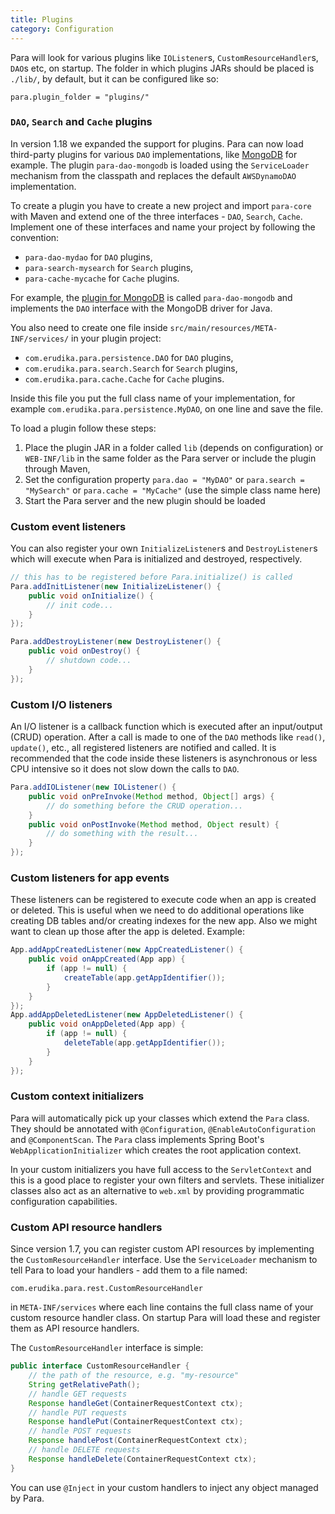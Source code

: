 ```yaml
---
title: Plugins
category: Configuration
---
```


Para will look for various plugins like `IOListener`s, `CustomResourceHandler`s, `DAO`s etc, on startup.
The folder in which plugins JARs should be placed is `./lib/`, by default, but it can be configured like so:
```
para.plugin_folder = "plugins/"
```

### `DAO`, `Search` and `Cache` plugins

In version 1.18 we expanded the support for plugins. Para can now load third-party plugins for various `DAO`
implementations, like [MongoDB](https://github.com/Erudika/para-dao-mongodb) for example. The plugin `para-dao-mongodb`
is loaded using the `ServiceLoader` mechanism from the classpath and replaces the default `AWSDynamoDAO` implementation.

To create a plugin you have to create a new project and import `para-core` with Maven and extend one of the three
interfaces - `DAO`, `Search`, `Cache`. Implement one of these interfaces and name your project by following the
convention:

- `para-dao-mydao` for `DAO` plugins,
- `para-search-mysearch` for `Search` plugins,
- `para-cache-mycache` for `Cache` plugins.

For example, the [plugin for MongoDB](https://github.com/Erudika/para-dao-mongodb) is called `para-dao-mongodb` and
implements the `DAO` interface with the MongoDB driver for Java.

You also need to create one file inside `src/main/resources/META-INF/services/` in your plugin project:

- `com.erudika.para.persistence.DAO` for `DAO` plugins,
- `com.erudika.para.search.Search` for `Search` plugins,
- `com.erudika.para.cache.Cache` for `Cache` plugins.

Inside this file you put the full class name of your implementation, for example `com.erudika.para.persistence.MyDAO`,
on one line and save the file.

To load a plugin follow these steps:

1. Place the plugin JAR in a folder called `lib` (depends on configuration) or `WEB-INF/lib` in the same folder
as the Para server or include the plugin through Maven,
2. Set the configuration property `para.dao = "MyDAO"` or `para.search = "MySearch"` or `para.cache = "MyCache"`
(use the simple class name here)
3. Start the Para server and the new plugin should be loaded

### Custom event listeners

You can also register your own `InitializeListener`s and `DestroyListener`s which will execute when Para is initialized
and destroyed, respectively.

```java
// this has to be registered before Para.initialize() is called
Para.addInitListener(new InitializeListener() {
	public void onInitialize() {
		// init code...
	}
});

Para.addDestroyListener(new DestroyListener() {
	public void onDestroy() {
		// shutdown code...
	}
});
```
### Custom I/O listeners

An I/O listener is a callback function which is executed after an input/output (CRUD) operation. After a call is made to
one of the `DAO` methods like `read()`, `update()`, etc., all registered listeners are notified and called.
It is recommended that the code inside these listeners is asynchronous or less CPU intensive so it does not slow down
the calls to `DAO`.

```java
Para.addIOListener(new IOListener() {
	public void onPreInvoke(Method method, Object[] args) {
		// do something before the CRUD operation...
	}
	public void onPostInvoke(Method method, Object result) {
		// do something with the result...
	}
});
```

### Custom listeners for app events

These listeners can be registered to execute code when an app is created or deleted. This is useful when we need to
do additional operations like creating DB tables and/or creating indexes for the new app. Also we might want to clean up
those after the app is deleted. Example:

```java
App.addAppCreatedListener(new AppCreatedListener() {
	public void onAppCreated(App app) {
		if (app != null) {
			createTable(app.getAppIdentifier());
		}
	}
});
App.addAppDeletedListener(new AppDeletedListener() {
	public void onAppDeleted(App app) {
		if (app != null) {
			deleteTable(app.getAppIdentifier());
		}
	}
});
```

### Custom context initializers

Para will automatically pick up your classes which extend the `Para` class. They should be annotated
with `@Configuration`, `@EnableAutoConfiguration` and `@ComponentScan`. The `Para` class implements Spring Boot's
`WebApplicationInitializer` which creates the root application context.

In your custom initializers you have full access to the `ServletContext` and this is a good place to register
your own filters and servlets. These initializer classes also act as an alternative to
`web.xml` by providing programmatic configuration capabilities.

### Custom API resource handlers

Since version 1.7, you can register custom API resources by implementing the `CustomResourceHandler` interface.
Use the `ServiceLoader` mechanism to tell Para to load your handlers - add them to a file named:
```
com.erudika.para.rest.CustomResourceHandler
```
in `META-INF/services` where each line contains the full class name
of your custom resource handler class. On startup Para will load these and register them as API resource handlers.

The `CustomResourceHandler` interface is simple:

```java
public interface CustomResourceHandler {
	// the path of the resource, e.g. "my-resource"
	String getRelativePath();
	// handle GET requests
	Response handleGet(ContainerRequestContext ctx);
	// handle PUT requests
	Response handlePut(ContainerRequestContext ctx);
	// handle POST requests
	Response handlePost(ContainerRequestContext ctx);
	// handle DELETE requests
	Response handleDelete(ContainerRequestContext ctx);
}
```

You can use `@Inject` in your custom handlers to inject any object managed by Para.
